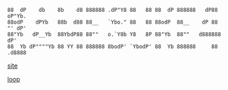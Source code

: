 ```
88  dP    db    8b    d8 888888 .dP"Y8 88   88 88  dP 888888   dP88  oP"Yb. 
88odP    dPYb   88b  d88 88__   `Ybo." 88   88 88odP  88__    dP 88  "' dP' 
88"Yb   dP__Yb  88YbdP88 88""   o.`Y8b Y8   8P 88"Yb  88""   d888888   dP'  
88  Yb dP""""Yb 88 YY 88 888888 8bodP' `YbodP' 88  Yb 888888     88  .d8888 

```

[site](https://www.kamesuke42.com)

[loop](http://github.com/kamesuke42)
